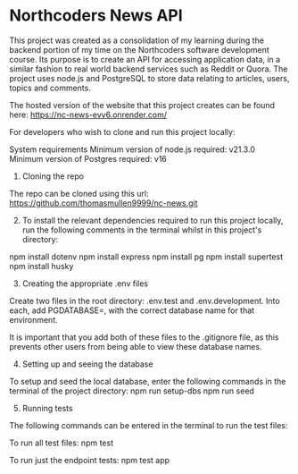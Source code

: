 # Northcoders News API

This project was created as a consolidation of my learning during the backend portion of my time on the Northcoders software development course. Its purpose is to create an API for accessing application data, in a similar fashion to real world backend services such as Reddit or Quora. The project uses node.js and PostgreSQL to store data relating to articles, users, topics and comments.

The hosted version of the website that this project creates can be found here: https://nc-news-evv6.onrender.com/

For developers who wish to clone and run this project locally:

System requirements
Minimum version of node.js required: v21.3.0
Minimum version of Postgres required: v16

1) Cloning the repo

The repo can be cloned using this url:
https://github.com/thomasmullen9999/nc-news.git

2) To install the relevant dependencies required to run this project locally, run the following comments in the terminal whilst in this project's directory:

npm install dotenv
npm install express
npm install pg
npm install supertest
npm install husky

3) Creating the appropriate .env files

Create two files in the root directory: 
.env.test and .env.development. 
Into each, add PGDATABASE=, with the correct database name for that environment.

It is important that you add both of these files to the .gitignore file, as this prevents other users from being able to view these database names.

4) Setting up and seeing the database

To setup and seed the local database, enter the following commands in the terminal of the project directory:
npm run setup-dbs
npm run seed

5) Running tests

The following commands can be entered in the terminal to run the test files: 

To run all test files: 
npm test

To run just the endpoint tests: 
npm test app

